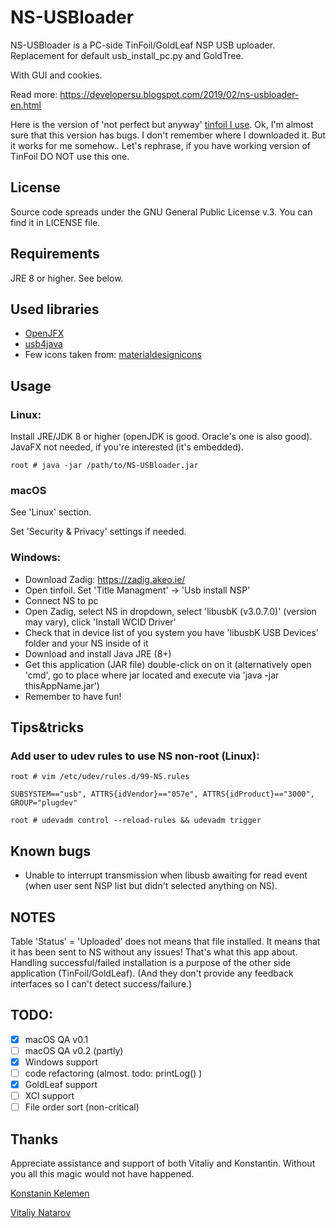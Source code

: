 # NS-USBloader

NS-USBloader is a PC-side TinFoil/GoldLeaf NSP USB uploader. Replacement for default usb_install_pc.py and GoldTree.

With GUI and cookies.

Read more: https://developersu.blogspot.com/2019/02/ns-usbloader-en.html

Here is the version of 'not perfect but anyway' [tinfoil I use](https://cloud.mail.ru/public/DwbX/H8d2p3aYR). 
Ok, I'm almost sure that this version has bugs. I don't remember where I downloaded it. But it works for me somehow.. 
Let's rephrase, if you have working version of TinFoil DO NOT use this one.  

## License

Source code spreads under the GNU General Public License v.3. You can find it in LICENSE file.

## Requirements

JRE 8 or higher. See below.

## Used libraries
* [OpenJFX](https://wiki.openjdk.java.net/display/OpenJFX/Main)
* [usb4java](https://mvnrepository.com/artifact/org.usb4java/usb4java)
* Few icons taken from: [materialdesignicons](http://materialdesignicons.com/)

## Usage
### Linux:

Install JRE/JDK 8 or higher (openJDK is good. Oracle's one is also good). JavaFX not needed, if you're interested (it's embedded).

`root # java -jar /path/to/NS-USBloader.jar`

### macOS

See 'Linux' section.

Set 'Security & Privacy' settings if needed.

### Windows: 

* Download Zadig: https://zadig.akeo.ie/
* Open tinfoil. Set 'Title Managment' -> 'Usb install NSP'
* Connect NS to pc
* Open Zadig, select NS in dropdown, select 'libusbK (v3.0.7.0)' (version may vary), click 'Install WCID Driver'
* Check that in device list of you system you have 'libusbK USB Devices' folder and your NS inside of it
* Download and install Java JRE (8+)
* Get this application (JAR file) double-click on on it (alternatively open 'cmd', go to place where jar located and execute via 'java -jar thisAppName.jar')
* Remember to have fun!

## Tips&tricks
### Add user to udev rules to use NS non-root (Linux):
`root # vim /etc/udev/rules.d/99-NS.rules`

`SUBSYSTEM=="usb", ATTRS{idVendor}=="057e", ATTRS{idProduct}=="3000", GROUP="plugdev"`

`root # udevadm control --reload-rules && udevadm trigger`

## Known bugs
* Unable to interrupt transmission when libusb awaiting for read event (when user sent NSP list but didn't selected anything on NS).

## NOTES
Table 'Status' = 'Uploaded' does not means that file installed. It means that it has been sent to NS without any issues! That's what this app about. 
Handling successful/failed installation is a purpose of the other side application (TinFoil/GoldLeaf). (And they don't provide any feedback interfaces so I can't detect success/failure.)

## TODO:
- [x] macOS QA v0.1
- [ ] macOS QA v0.2 (partly)
- [x] Windows support
- [ ] code refactoring (almost. todo: printLog() )
- [x] GoldLeaf support
- [ ] XCI support
- [ ] File order sort (non-critical)

## Thanks
Appreciate assistance and support of both Vitaliy and Konstantin. Without you all this magic would not have happened.

[Konstanin Kelemen](https://github.com/konstantin-kelemen)
 
[Vitaliy Natarov](https://github.com/SebastianUA) 